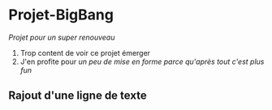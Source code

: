 # Projet-BigBang
_Projet pour un super renouveau_
1. Trop content de voir ce projet émerger
2. J'en profite pour *un peu de mise en forme* _parce qu'après tout c'est plus fun_
## Rajout d'une ligne de texte
